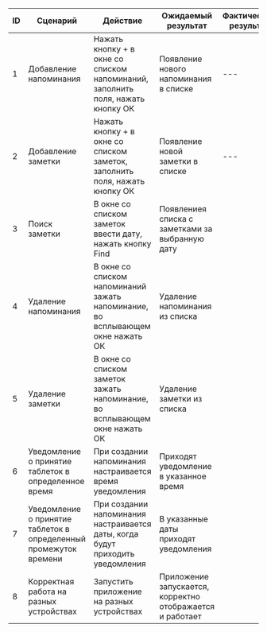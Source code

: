 | ID |  Сценарий | Действие | Ожидаемый результат | Фактический результат| Оценка |
|---|---|---|---|---|---|
| 1 | Добавление напоминания | Нажать кнопку + в окне со списком напоминаний, заполнить поля, нажать кнопку ОК | Появление нового напоминания в списке | --- |
| 2 | Добавление заметки | Нажать кнопку + в окне со списком заметок, заполнить поля, нажать кнопку ОК | Появление новой заметки в списке | --- |
| 3 | Поиск заметки | В окне со списком заметок ввести дату, нажать кнопку Find | Появлениея списка с заметками за выбранную дату | ||
| 4 | Удаление напоминания | В окне со списком напоминаний зажать напоминание, во всплывающем окне нажать ОК | Удаление напоминания из списка |||
| 5 | Удаление заметки | В окне со списком заметок зажать напоминание, во всплывающем окне нажать ОК | Удаление заметки из списка |||
| 6 | Уведомление о принятие таблеток в определенное время | При создании напоминания настраивается время уведомления | Приходят уведомление в указанное время|||
| 7 | Уведомление о принятие таблеток в определенный промежуток времени | При создании напоминания настраивается даты, когда будут приходить уведомления | В указанные даты приходят уведомления|||
| 8 | Корректная работа на разных устройствах | Запустить приложение на разных устройствах | Приложение запускается, корректно отображается и работает |||

